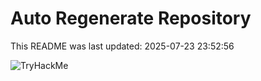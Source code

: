 # Auto Regenerate Repository

This README was last updated: 2025-07-23 23:52:56

 ![TryHackMe](https://tryhackme.com/badge/533634)